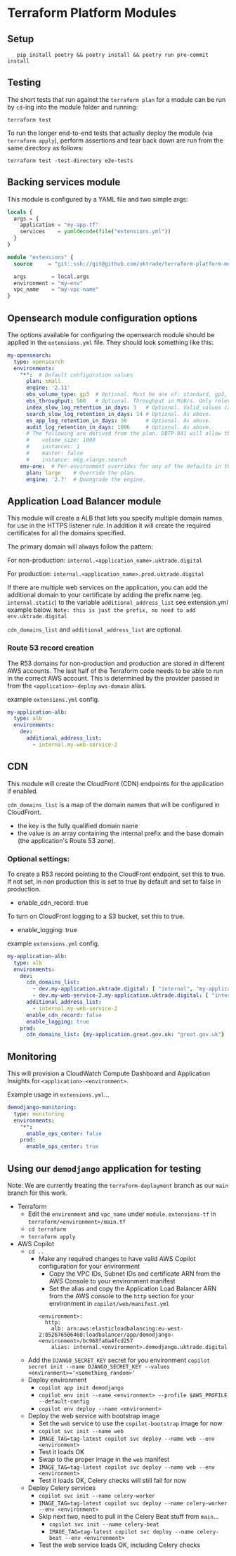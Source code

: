 # Terraform Platform Modules

## Setup

```shell
   pip install poetry && poetry install && poetry run pre-commit install
```

## Testing

The short tests that run against the `terraform plan` for a module can be run by `cd`-ing into the module folder and running:

```shell
terraform test
```

To run the longer end-to-end tests that actually deploy the module (via `terraform apply`), perform assertions and tear back down are run from the 
same directory as follows:

```shell
terraform test -test-directory e2e-tests
```

## Backing services module

This module is configured by a YAML file and two simple args:

```terraform
locals {
  args = {
    application = "my-app-tf"
    services    = yamldecode(file("extensions.yml"))
  }
}

module "extensions" {
  source     = "git::ssh://git@github.com/uktrade/terraform-platform-modules.git//extensions?depth=1&ref=main"

  args        = local.args
  environment = "my-env"
  vpc_name    = "my-vpc-name"
}
```

## Opensearch module configuration options

The options available for configuring the opensearch module should be applied in the `extensions.yml` file. They 
should look something like this:

```yaml
my-opensearch:
  type: opensearch
  environments:
    "*":  # Default configuration values
      plan: small
      engine: '2.11'
      ebs_volume_type: gp3  # Optional. Must be one of: standard, gp2, gp3, io1, io2, sc1 or st1. Defaults to gp2.
      ebs_throughput: 500   # Optional. Throughput in MiB/s. Only relevant for volume type gp3. Defaults to 250 MiB/s.
      index_slow_log_retention_in_days: 3   # Optional. Valid values can be found here: https://registry.terraform.io/providers/hashicorp/aws/latest/docs/resources/cloudwatch_log_group#retention_in_days
      search_slow_log_retention_in_days: 14 # Optional. As above.
      es_app_log_retention_in_days: 30      # Optional. As above.
      audit_log_retention_in_days: 1096     # Optional. As above.
      # The following are derived from the plan. DBTP-841 will allow them to be overriden here.
      #    volume_size: 1000
      #    instances: 1
      #    master: false
      #    instance: m6g.xlarge.search
    env-one:  # Per-environment overrides for any of the defaults in the previous section
      plan: large    # Override the plan.
      engine: '2.7'  # Downgrade the engine.
```

## Application Load Balancer module

This module will create a ALB that lets you specify multiple domain names for use in the HTTPS listener rule.  In addition it will create the required certificates for all the domains specified.

The primary domain will always follow the pattern:

For non-production: `internal.<application_name>.uktrade.digital`

For production: `internal.<application_name>.prod.uktrade.digital`



If there are multiple web services on the application, you can add the additional domain to your certificate by adding the prefix name (eg. `internal.static`) to the variable `additional_address_list` see extension.yml example below.  `Note: this is just the prefix, no need to add env.uktrade.digital`

`cdn_domains_list` and `additional_address_list` are optional.

### Route 53 record creation

The R53 domains for non-production and production are stored in different AWS accounts.  The last half of the Terraform code needs to be able to run in the correct AWS account.  This is determined by the provider passed in from the `<application>-deploy` `aws-domain` alias.

example `extensions.yml` config.

```yaml
my-application-alb:
  type: alb
  environments:
    dev: 
      additional_address_list:
        - internal.my-web-service-2
```

## CDN

This module will create the CloudFront (CDN) endpoints for the application if enabled.

`cdn_domains_list` is a map of the domain names that will be configured in CloudFront.
* the key is the fully qualified domain name
* the value is an array containing the internal prefix and the base domain (the application's Route 53 zone).  

### Optional settings:

To create a R53 record pointing to the CloudFront endpoint, set this to true.  If not set, in non production this is set to true by default and set to false in production.
- enable_cdn_record: true

To turn on CloudFront logging to a S3 bucket, set this to true.
- enable_logging: true

example `extensions.yml` config.

```yaml
my-application-alb:
  type: alb
  environments:
    dev: 
      cdn_domains_list:
        - dev.my-application.uktrade.digital: [ "internal", "my-application.uktrade.digital" ] 
        - dev.my-web-service-2.my-application.uktrade.digital: [ "internal.my-web-service-2", "my-application.uktrade.digital" ]
      additional_address_list:
        - internal.my-web-service-2
      enable_cdn_record: false
      enable_logging: true
    prod:
      cdn_domains_list: {my-application.great.gov.uk: "great.gov.uk"} 
```

## Monitoring

This will provision a CloudWatch Compute Dashboard and Application Insights for `<application>-<environment>`.

Example usage in `extensions.yml`...

```yaml
demodjango-monitoring:
  type: monitoring
  environments:
    "*":
      enable_ops_center: false
    prod:
      enable_ops_center: true
```

## Using our `demodjango` application for testing

Note: We are currently treating the `terraform-deployment` branch as our `main` branch for this work.

- Terraform
  - Edit the `environment` and `vpc_name` under `module.extensions-tf` in `terraform/<environment>/main.tf`
  - `cd terraform`
  - `terraform apply`
- AWS Copilot
  - `cd ..`
    - Make any required changes to have valid AWS Copilot configuration for your environment
      - Copy the VPC IDs, Subnet IDs and certificate ARN from the AWS Console to your environment manifest
      - Set the alias and copy the Application Load Balancer ARN from the AWS console to the `http` section for your environment in `copilot/web/manifest.yml`
      ```
      <environment>:
        http:
          alb: arn:aws:elasticloadbalancing:eu-west-2:852676506468:loadbalancer/app/demodjango-<environment>/bc968fa0a4fcd257
          alias: internal.<environment>.demodjango.uktrade.digital
      ```
  - Add the `DJANGO_SECRET_KEY` secret for you environment `copilot secret init --name DJANGO_SECRET_KEY --values <environment>='<something_random>'`
  - Deploy environment
    - `copilot app init demodjango`
    - `copilot env init --name <environment> --profile $AWS_PROFILE --default-config`
    - `copilot env deploy --name <environment>`
  - Deploy the web service with bootstrap image
    - Set the `web` service to use the `copilot-bootstrap` image for now
    - `copilot svc init --name web`
    - `IMAGE_TAG=tag-latest copilot svc deploy --name web --env <environment>`
    - Test it loads OK
    - Swap to the proper image in the `web` manifest
    - `IMAGE_TAG=tag-latest copilot svc deploy --name web --env <environment>`
    - Test it loads OK, Celery checks will still fail for now
  - Deploy Celery services
    - `copilot svc init --name celery-worker`
    - `IMAGE_TAG=tag-latest copilot svc deploy --name celery-worker --env <environment>`
    - Skip next two, need to pull in the Celery Beat stuff from `main`...
      - `copilot svc init --name celery-beat`
      - `IMAGE_TAG=tag-latest copilot svc deploy --name celery-beat --env <environment>`
    - Test the web service loads OK, including Celery checks
